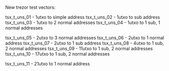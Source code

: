 
New trezor test vectors:

tsx_t_uns_01  - 1utxo to simple address
tsx_t_uns_02  - 1utxo to sub address
tsx_t_uns_03  - 1utxo to 2 normal addresses
tsx_t_uns_04  - 1utxo to 1 sub, 1 normal addresses

tsx_t_uns_05  - 2utxo to 3 normal addresses
tsx_t_uns_06  - 2utxo to 1 normal address
tsx_t_uns_07  - 2utxo to 1 sub address
tsx_t_uns_08  - 4utxo to 1 sub, 2 normal addresses
tsx_t_uns_09  - 11utxo to 1 sub, 2 normal addresses
tsx_t_uns_10  - 17utxo to 1 sub, 2 normal addresses

tsx_t_uns_11  - 21utxo to 1 normal address

